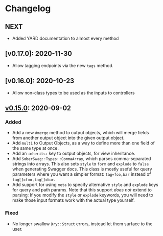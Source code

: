# Changelog

## NEXT

- Added YARD documentation to almost every method

## [v0.17.0]: 2020-11-30

- Allow tagging endpoints via the new `tags` method.

## [v0.16.0]: 2020-10-23

- Allow non-class types to be used as the inputs to controllers

## [v0.15.0]: 2020-09-02

### Added
- Add a new `#merge` method to output objects, which will merge fields from another output object into the given output object.
- Add `multi` to Output Objects, as a way to define more than one field of the same type at once.
- Add an `inherits:` key to output objects, for view inheritance.
- Add `SoberSwag::Types::CommaArray`, which parses comma-separated strings into arrays.
  This also sets `style` to `form` and `explode` to `false` when generating Swagger docs.
  This class is mostly useful for query parameters where you want a simpler format: `tag=foo,bar` instead of `tag[]=foo,tag[]=bar`.
- Add support for using `meta` to specify alternative `style` and `explode` keys for query and path params.
  Note that this support *does not* extend to parsing: If you modify the `style` or `explode` keywords, you will need to make those input formats work with the actual type yourself.

### Fixed
- No longer swallow `Dry::Struct` errors, instead let them surface to the user.

[v0.15.0]: https://github.com/SonderMindOrg/sober_swag/releases/tag/v0.15.0
